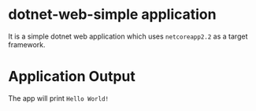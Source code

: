 # dotnet-web-simple application

It is a simple dotnet web application which uses `netcoreapp2.2` as a target framework.

 
# Application Output

The app will print `Hello World!`
